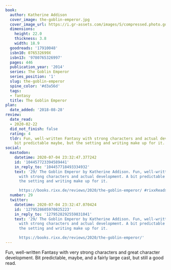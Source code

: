 ```yaml
---
book:
  author: Katherine Addison
  cover_image: the-goblin-emperor.jpg
  cover_image_url: https://i.gr-assets.com/images/S/compressed.photo.goodreads.com/books/1373039517l/17910048._SX98_.jpg
  dimensions:
    height: 22.0
    thickness: 3.8
    width: 18.9
  goodreads: '17910048'
  isbn10: 076532699X
  isbn13: '9780765326997'
  pages: 446
  publication_year: '2014'
  series: The Goblin Emperor
  series_position: '1'
  slug: the-goblin-emperor
  spine_color: '#d3a56d'
  tags:
  - fantasy
  title: The Goblin Emperor
plan:
  date_added: '2018-08-28'
review:
  date_read:
  - 2020-02-22
  did_not_finish: false
  rating: 4
  tldr: Fun, well-written Fantasy with strong characters and actual development. A
    bit predictable maybe, but the setting and writing make up for it.
social:
  mastodon:
    datetime: 2020-07-04 23:32:47.377242
    id: '104457723394589441'
    in_reply_to: '104457718493334932'
    text: '29/ The Goblin Emperor by Katherine Addison. Fun, well-written Fantasy
      with strong characters and actual development. A bit predictable maybe, but
      the setting and writing make up for it.

      https://books.rixx.de/reviews/2020/the-goblin-emperor/ #rixxReads'
  number: 29
  twitter:
    datetime: 2020-07-04 23:32:47.070424
    id: '1279528605970825223'
    in_reply_to: '1279528292559831041'
    text: '29/ The Goblin Emperor by Katherine Addison. Fun, well-written Fantasy
      with strong characters and actual development. A bit predictable maybe, but
      the setting and writing make up for it.

      https://books.rixx.de/reviews/2020/the-goblin-emperor/'
---
```


Fun, well-written Fantasy with very strong characters and great character development. Bit predictable, maybe, and a fairly large cast, but still a good read.
